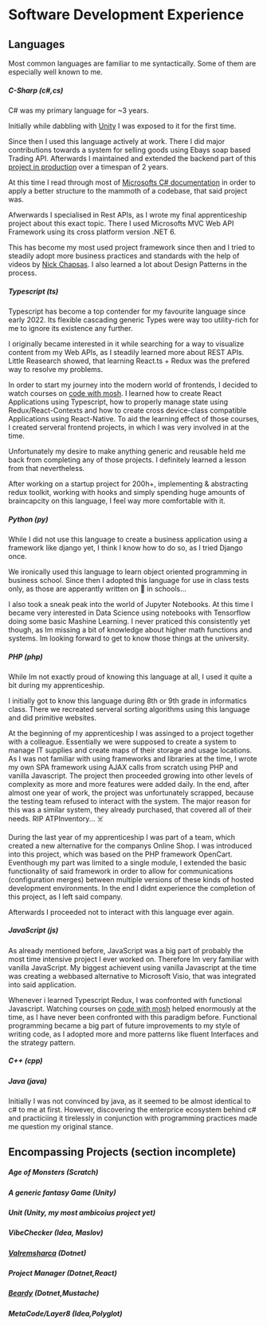 # Software Development Experience

## Languages

Most common languages are familiar to me syntactically. Some of them are especially well known to me.

##### C-Sharp (c#,cs)

C# was my primary language for ~3 years.

Initially while dabbling with [Unity](https://unity.com/) I was exposed to it for the first time.

Since then I used this language actively at work. There I did major contributions towards a system for selling goods using Ebays soap based Trading API. Afterwards I maintained and extended the backend part of this [project in production](https://www.ebay.de/str/derersatzteileprofi) over a timespan of 2 years.

At this time I read through most of [Microsofts C# documentation](https://learn.microsoft.com/sk-sk/dotnet/csharp/) in order to apply a better structure to the mammoth of a codebase, that said project was.

Afwerwards I specialised in Rest APIs, as I wrote my final apprenticeship project about this exact topic. There I used Microsofts MVC Web API Framework using its cross platform version .NET 6.

This has become my most used project framework since then and I tried to steadily adopt more business practices and standards with the help of videos by [Nick Chapsas](https://nickchapsas.com/). I also learned a lot about Design Patterns in the process.

##### Typescript (ts)

Typescript has become a top contender for my favourite language since early 2022. Its flexible cascading generic Types were way too utility-rich for me to ignore its existence any further.

I originally became interested in it while searching for a way to visualize content from my Web APIs, as I steadily learned more about REST APIs. Little Reasearch showed, that learning React.ts + Redux was the prefered way to resolve my problems.

In order to start my journey into the modern world of frontends, I decided to watch courses on [code with mosh](https://codewithmosh.com/). I learned how to create React Applications using Typescript, how to properly manage state using Redux/React-Contexts and how to create cross device-class compatible Applications using React-Native. To aid the learning effect of those courses, I created serveral frontend projects, in which I was very involved in at the time.

Unfortunately my desire to make anything generic and reusable held me back from completing any of those projects. I definitely learned a lesson from that nevertheless.

After working on a startup project for 200h+, implementing & abstracting redux toolkit, working with hooks and simply spending huge amounts of braincapcity on this language, I feel way more comfortable with it. 

##### Python (py)

While I did not use this language to create a business application using a framework like django yet, I think I know how to do so, as I tried Django once.

We ironically used this language to learn object oriented programming in business school. Since then I adopted this language for use in class tests only, as those are apperantly written on 📄 in schools...

I also took a sneak peak into the world of Jupyter Notebooks. At this time I became very interested in Data Science using notebooks with Tensorflow doing some basic Mashine Learning. I never praticed this consistently yet though, as Im missing a bit of knowledge about higher math functions and systems. Im looking forward to get to know those things at the university.

##### PHP (php)

While Im not exactly proud of knowing this language at all, I used it quite a bit during my apprenticeship.

I initially got to know this language during 8th or 9th grade in informatics class. There we recreated serveral sorting algorithms using this language and did primitive websites.

At the beginning of my apprenticeship I was assinged to a project together with a colleague. Essentially we were supposed to create a system to manage IT supplies and create maps of their storage and usage locations. As I was not familiar with using frameworks and libraries at the time, I wrote my own SPA framework using AJAX calls from scratch using PHP and vanilla Javascript. The project then proceeded growing into other levels of complexity as more and more features were added daily. In the end, after almost one year of work, the project was unfortunately scrapped, because the testing team refused to interact with the system. The major reason for this was a similar system, they already purchased, that covered all of their needs. RIP ATPInventory... ☠️

During the last year of my apprenticeship I was part of a team, which created a new alternative for the companys Online Shop. I was introduced into this project, which was based on the PHP framework OpenCart. Eventhough my part was limited to a single module, I extended the basic functionality of said framework in order to allow for communications (configuration merges) between multiple versions of these kinds of hosted development environments. In the end I didnt experience the completion of this project, as I left said company.

Afterwards I proceeded not to interact with this language ever again.

##### JavaScript (js)

As already mentioned before, JavaScript was a big part of probably the most time intensive project I ever worked on. Therefore Im very familiar with vanilla JavaScript. My biggest achievent using vanilla Javascript at the time was creating a webbased alternative to Microsoft Visio, that was integrated into said application.

Whenever i learned Typescript Redux, I was confronted with functional Javascript. Watching courses on [code with mosh](https://codewithmosh.com/) helped enormously at the time, as I have never been confronted with this paradigm before. Functional programming became a big part of future improvements to my style of writing code, as I adopted more and more patterns like fluent Interfaces and the strategy pattern.

##### C++ (cpp)

##### Java (java)

Initially I was not convinced by java, as it seemed to be almost identical to c# to me at first.
However, discovering the enterprice ecosystem behind c# and practiciing it tirelessly in conjunction with programming practices made me question my original stance.

## Encompassing Projects (section incomplete)

##### Age of Monsters (Scratch)

##### A generic fantasy Game (Unity)

##### Unit (Unity, my most ambicoius project yet)

##### VibeChecker (Idea, Maslov)

##### [Valremsharca](https://github.com/themassiveone/valremsharca) (Dotnet)

##### Project Manager (Dotnet,React)

##### [Beardy](https://github.com/themassiveone/beardy) (Dotnet,Mustache)

##### MetaCode/Layer8 (Idea,Polyglot)


